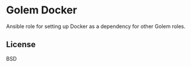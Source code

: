 Golem Docker
============

Ansible role for setting up Docker as a dependency for other Golem roles.

License
-------

BSD
